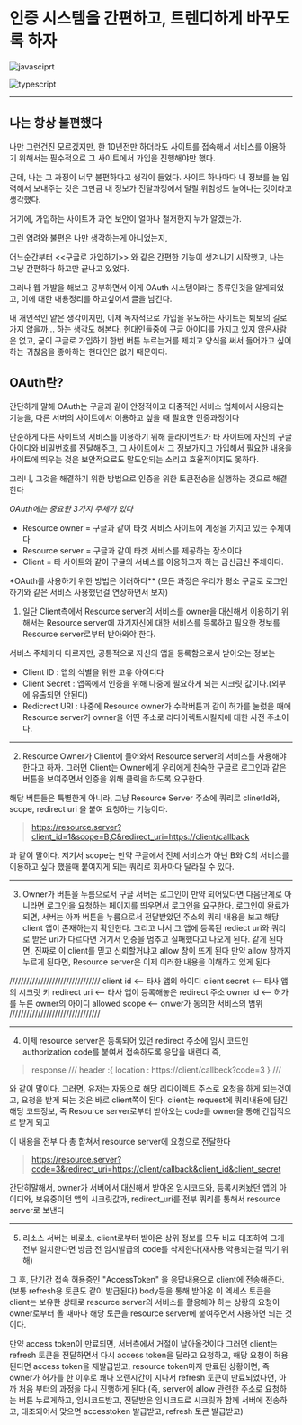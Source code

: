 # **인증 시스템을 간편하고, 트렌디하게 바꾸도록 하자**

![javasciprt](https://img.shields.io/badge/javascript-up%20to%20date-yellow)

![typescript](https://img.shields.io/badge/typescript-up%20to%20date-blue)

---

## 나는 항상 불편했다

나만 그런건진 모르겠지만, 한 10년전만 하더라도 사이트를 접속해서 서비스를 이용하기 위해서는 필수적으로 그 사이트에서 가입을 진행해야만 했다.

근데, 나는 그 과정이 너무 불편하다고 생각이 들었다. 사이트 하나마다 내 정보를 늘 입력해서 보내주는 것은 그만큼 내 정보가 전달과정에서 털릴 위험성도 늘어나는 것이라고 생각했다.

거기에, 가입하는 사이트가 과연 보안이 얼마나 철저한지 누가 알겠는가.

그런 염려와 불편은 나만 생각하는게 아니었는지,

어느순간부터 <<구글로 가입하기>> 와 같은 간편한 기능이 생겨나기 시작했고, 나는 그냥 간편하다 하고만 끝나고 있었다.

그러나 웹 개발을 해보고 공부하면서 이게 OAuth 시스템이라는 종류인것을 알게되었고, 이에 대한 내용정리를 하고싶어서 글을 남긴다.

내 개인적인 얕은 생각이지만,
이제 독자적으로 가입을 유도하는 사이트는 퇴보의 길로 가지 않을까... 하는 생각도 해본다.
현대인들중에 구글 아이디를 가지고 있지 않은사람은 없고,
굳이 구글로 가입하기 한번 버튼 누르는거를 제치고 양식을 써서 들어가고 싶어하는 귀찮음을 좋아하는 현대인은 없기 때문이다.

## OAuth란?

간단하게 말해 OAuth는 구글과 같이 안정적이고 대중적인 서비스 업체에서 사용되는 기능을,
다른 서버의 사이트에서 이용하고 싶을 때 필요한 인증과정이다

단순하게 다른 사이트의 서비스를 이용하기 위해 클라이언트가 타 사이트에 자신의 구글아이디와 비밀번호를 전달해주고, 그 사이트에서 그 정보가지고 가입해서 필요한 내용을 사이트에 띄우는 것은 보안적으로도 말도안되는 소리고 효율적이지도 못하다.

그러니, 그것을 해결하기 위한 방법으로 인증을 위한 토큰전송을 실행하는 것으로 해결한다

_OAuth에는 중요한 3가지 주체가 있다_

- Resource owner = 구글과 같이 타겟 서비스 사이트에 계정을 가지고 있는 주체이다
- Resource server = 구글과 같이 타겟 서비스를 제공하는 장소이다
- Client = 타 사이트와 같이 구글의 서비스를 이용하고자 하는 굽신굽신 주체이다.

\*OAuth를 사용하기 위한 방법은 이러하다\*\*
(모든 과정은 우리가 평소 구글로 로그인하기와 같은 서비스 사용했던걸 연상하면서 보자)

1. 일단 Client측에서 Resource server의 서비스를 owner을 대신해서 이용하기 위해서는
   Resource server에 자기자신에 대한 서비스를 등록하고 필요한 정보를 Resource server로부터 받아와야 한다.

서비스 주체마다 다르지만, 공통적으로 자신의 앱을 등록함으로서 받아오는 정보는

- Client ID : 앱의 식별을 위한 고유 아이디다
- Client Secret : 앱쪽에서 인증을 위해 나중에 필요하게 되는 시크릿 값이다.(외부에 유출되면 안된다)
- Redicrect URI : 나중에 Resource owner가 수락버튼과 같이 허가를 눌렀을 때에 Resource server가 owner을 어떤 주소로 리다이렉트시킬지에 대한 사전 주소이다.

---

2. Resource Owner가 Client에 들어와서 Resource server의 서비스를 사용해야한다고 하자.
   그러면 Client는 Owner에게 우리에게 친숙한 구글로 로그인과 같은 버튼을 보여주면서 인증을 위해 클릭을 하도록 요구한다.

해당 버튼들은 특별한게 아니라, 그냥 Resource Server 주소에 쿼리로 clinetId와, scope, redirect uri 을 붙여 요청하는 기능이다.

> https://resource.server?client_id=1&scope=B,C&redirect_uri=https://client/callback

과 같이 말이다. 저기서 scope는 만약 구글에서 전체 서비스가 아닌 B와 C의 서비스를 이용하고 싶다 했을때 붙여지게 되는 쿼리로 회사마다 달라질 수 있다.

---

3. Owner가 버튼을 누름으로서 구글 서버는 로그인이 만약 되어있다면 다음단계로 아니라면 로그인을 요청하는 페이지를 띄우면서 로그인을 요구한다. 로그인이 완료가 되면, 서버는 아까 버튼을 누름으로서 전달받았던 주소의 쿼리 내용을 보고 해당 client 앱이 존재하는지 확인한다. 그리고 나서 그 앱에 등록된 rediect uri와 쿼리로 받은 uri가 다르다면 거기서 인증을 멈추고 실패했다고 나오게 된다.
   같게 된다면, 진짜로 이 client를 믿고 신뢰할거냐고 allow 창이 뜨게 된다
   만약 allow 창까지 누르게 된다면, Resource server은 이제 이러한 내용을 이해하고 있게 된다.

////////////////////////////////
client id <-- 타사 앱의 아이디
client secret <-- 타사 앱의 시크릿 키
redirect uri <-- 타사 앱이 등록해놓은 redirect 주소
owner id <-- 허가를 누른 owner의 아이디
allowed scope <-- onwer가 동의한 서비스의 범위
////////////////////////////////

---

4. 이제 resource server은 등록되어 있던 redirect 주소에 임시 코드인 authorization code를 붙여서 접속하도록 응답을 내린다 즉,

> response
> ///
> header :{
> location : https://client/callbeck?code=3
> }
> ///

와 같이 말이다. 그러면, 유저는 자동으로 해당 리다이렉트 주소로 요청을 하게 되는것이고, 요청을 받게 되는 것은 바로 client쪽이 된다. client는 request에 쿼리내용에 담긴 해당 코드정보, 즉 Resource server로부터 받아오는 code를 owner을 통해 간접적으로 받게 되고

이 내용을 전부 다 총 합쳐서 resource server에 요청으로 전달한다

> https://resource.server?code=3&redirect_uri=https://client/callback&client_id&client_secret

간단히말해서,
owner가 서버에서 대신해서 받아온 임시코드와,
등록시켜놨던 앱의 아이디와,
보유중이던 앱의 시크릿값과,
redirect_uri를 전부 쿼리를 통해서 resource server로 보낸다

---

5. 리소스 서버는 비로소, client로부터 받아온 상위 정보를 모두 비교 대조하여 그게 전부 일치한다면 방금 전 임시발급의 code를 삭제한다(재사용 악용되는걸 막기 위해)

그 후, 단기간 접속 허용증인 "AccessToken" 을 응답내용으로 client에 전송해준다.
(보통 refresh용 토큰도 같이 발급된다)
body등을 통해 받아온 이 엑세스 토큰을 client는 보유한 상태로 resource server의 서비스를 활용해야 하는 상황의 요청이 owner로부터 올 때마다 해당 토큰을 resource server에 붙여주면서 사용하면 되는 것이다.

만약 access token이 만료되면, 서버측에서 거절이 날아올것이다
그러면 client는 refresh 토큰을 전달하면서 다시 access token을 달라고 요청하고,
해당 요청이 허용된다면 access token을 재발급받고,
resource token마저 만료된 상황이면, 즉 owner가 허가를 한 이후로 꽤나 오랜시간이 지나서 refresh 토큰이 만료되었다면, 아까 처음 부터의 과정을 다시 진행하게 된다.(즉, server에 allow 관련한 주소로 요청하는 버튼 누르게하고, 임시코드받고, 전달받은 임시코드로 시크릿과 함께 서버에 전송하고, 대조되어서 맞으면 accesstoken 발급받고, refresh 토큰 발급받고)
